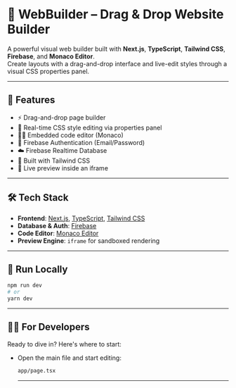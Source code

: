 # 🧱 WebBuilder – Drag & Drop Website Builder

A powerful visual web builder built with **Next.js**, **TypeScript**, **Tailwind CSS**, **Firebase**, and **Monaco Editor**.  
Create layouts with a drag-and-drop interface and live-edit styles through a visual CSS properties panel.

---

## 🚀 Features

- ⚡ Drag-and-drop page builder  
- 🎨 Real-time CSS style editing via properties panel  
- 🧑‍💻 Embedded code editor (Monaco)  
- 🔐 Firebase Authentication (Email/Password)  
- ☁️ Firebase Realtime Database  
- 💨 Built with Tailwind CSS  
- 🔁 Live preview inside an iframe  

---

## 🛠️ Tech Stack

- **Frontend**: [Next.js](https://nextjs.org), [TypeScript](https://www.typescriptlang.org/), [Tailwind CSS](https://tailwindcss.com)  
- **Database & Auth**: [Firebase](https://firebase.google.com)  
- **Code Editor**: [Monaco Editor](https://microsoft.github.io/monaco-editor/)  
- **Preview Engine**: `iframe` for sandboxed rendering

---

## 🧪 Run Locally

```bash
npm run dev
# or
yarn dev
```
---

## 🧑‍💻 For Developers

Ready to dive in? Here's where to start:

- Open the main file and start editing:  
  ```bash
  app/page.tsx
  ```

  ---
